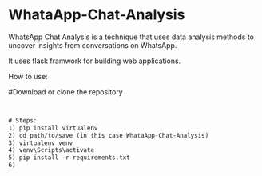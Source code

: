 # WhataApp-Chat-Analysis
WhatsApp Chat Analysis is a technique that uses data analysis methods to uncover insights from conversations on WhatsApp.

It uses flask framwork for building web applications. 

How to use:

#Download or clone the repository
```html git clone https://github.com/hemang2002/WhataApp-Chat-Analysis.git html'''


# Steps:
1) pip install virtualenv
2) cd path/to/save (in this case WhataApp-Chat-Analysis)
3) virtualenv venv
4) venv\Scripts\activate
5) pip install -r requirements.txt
6) 
